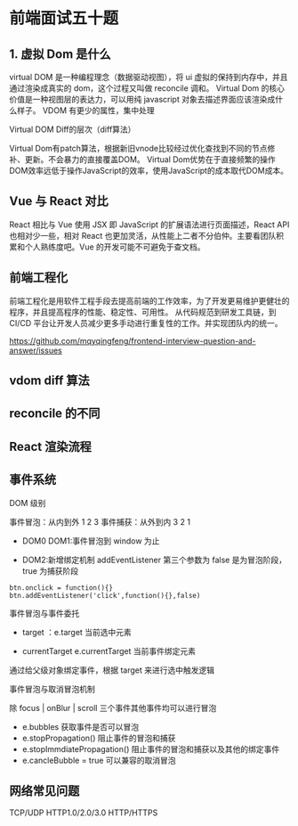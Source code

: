 # 前端面试五十题

## 1. 虚拟 Dom 是什么
virtual DOM 是一种编程理念（数据驱动视图），将 ui 虚拟的保持到内存中，并且通过渲染成真实的 dom，这个过程又叫做 reconcile 调和。
Virtual Dom 的核心价值是一种视图层的表达力，可以用纯 javascript 对象去描述界面应该渲染成什么样子。
VDOM 有更少的属性，集中处理

Virtual DOM Diff的层次（diff算法）

Virtual Dom有patch算法，根据新旧vnode比较经过优化查找到不同的节点修补、更新。不会暴力的直接覆盖DOM。
Virtual Dom优势在于直接频繁的操作DOM效率远低于操作JavaScript的效率，使用JavaScript的成本取代DOM成本。

## Vue 与 React 对比

React 相比与 Vue 使用 JSX 即 JavaScript 的扩展语法进行页面描述，React API 也相对少一些，相对 React 也更加灵活，从性能上二者不分伯仲。主要看团队积累和个人熟练度吧。Vue 的开发可能不可避免于查文档。

## 前端工程化
前端工程化是用软件工程手段去提高前端的工作效率，为了开发更易维护更健壮的程序，并且提高程序的性能、稳定性、可用性。
从代码规范到研发工具链，到 CI/CD 平台让开发人员减少更多手动进行重复性的工作。并实现团队内的统一。

https://github.com/mqyqingfeng/frontend-interview-question-and-answer/issues

## vdom diff 算法

## reconcile 的不同

## React 渲染流程

## 事件系统

DOM 级别



事件冒泡：从内到外 1 2 3 
事件捕获：从外到内 3 2 1

- DOM0 DOM1:事件冒泡到 window 为止

- DOM2:新增绑定机制 addEventListener 第三个参数为 false 是为冒泡阶段，true 为捕获阶段

```
btn.onclick = function(){}
btn.addEventListener('click',function(){},false)
```

事件冒泡与事件委托

- target ：e.target 当前选中元素

- currentTarget e.currentTarget 当前事件绑定元素

通过给父级对象绑定事件，根据 target 来进行选中触发逻辑

事件冒泡与取消冒泡机制

除 focus | onBlur | scroll 三个事件其他事件均可以进行冒泡

- e.bubbles 获取事件是否可以冒泡
- e.stopPropagation() 阻止事件的冒泡和捕获
- e.stopImmdiatePropagation() 阻止事件的冒泡和捕获以及其他的绑定事件
- e.cancleBubble = true 可以兼容的取消冒泡

## 网络常见问题
TCP/UDP HTTP1.0/2.0/3.0 HTTP/HTTPS
